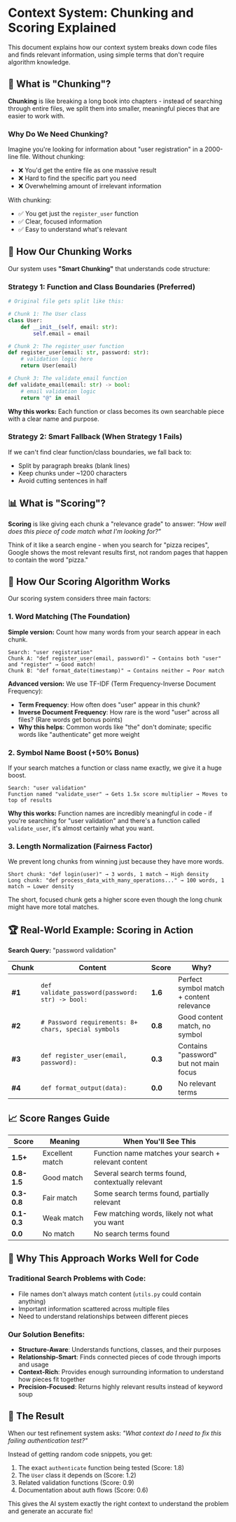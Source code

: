 # Context System: Chunking and Scoring Explained

This document explains how our context system breaks down code files and finds relevant information, using simple terms that don't require algorithm knowledge.

## 🧩 What is "Chunking"?

**Chunking** is like breaking a long book into chapters - instead of searching through entire files, we split them into smaller, meaningful pieces that are easier to work with.

### Why Do We Need Chunking?

Imagine you're looking for information about "user registration" in a 2000-line file. Without chunking:
- ❌ You'd get the entire file as one massive result
- ❌ Hard to find the specific part you need
- ❌ Overwhelming amount of irrelevant information

With chunking:
- ✅ You get just the `register_user` function 
- ✅ Clear, focused information
- ✅ Easy to understand what's relevant

## 🔨 How Our Chunking Works

Our system uses **"Smart Chunking"** that understands code structure:

### Strategy 1: Function and Class Boundaries (Preferred)

```python
# Original file gets split like this:

# Chunk 1: The User class
class User:
    def __init__(self, email: str):
        self.email = email

# Chunk 2: The register_user function  
def register_user(email: str, password: str):
    # validation logic here
    return User(email)

# Chunk 3: The validate_email function
def validate_email(email: str) -> bool:
    # email validation logic
    return "@" in email
```

**Why this works:** Each function or class becomes its own searchable piece with a clear name and purpose.

### Strategy 2: Smart Fallback (When Strategy 1 Fails)

If we can't find clear function/class boundaries, we fall back to:
- Split by paragraph breaks (blank lines)
- Keep chunks under ~1200 characters
- Avoid cutting sentences in half

## 📊 What is "Scoring"?

**Scoring** is like giving each chunk a "relevance grade" to answer: *"How well does this piece of code match what I'm looking for?"*

Think of it like a search engine - when you search for "pizza recipes", Google shows the most relevant results first, not random pages that happen to contain the word "pizza."

## 🎯 How Our Scoring Algorithm Works

Our scoring system considers three main factors:

### 1. Word Matching (The Foundation)

**Simple version:** Count how many words from your search appear in each chunk.

```
Search: "user registration" 
Chunk A: "def register_user(email, password)" → Contains both "user" and "register" → Good match!
Chunk B: "def format_date(timestamp)" → Contains neither → Poor match
```

**Advanced version:** We use TF-IDF (Term Frequency-Inverse Document Frequency):
- **Term Frequency**: How often does "user" appear in this chunk?
- **Inverse Document Frequency**: How rare is the word "user" across all files? (Rare words get bonus points)
- **Why this helps**: Common words like "the" don't dominate; specific words like "authenticate" get more weight

### 2. Symbol Name Boost (+50% Bonus)

If your search matches a function or class name exactly, we give it a huge boost.

```
Search: "user validation"
Function named "validate_user" → Gets 1.5x score multiplier → Moves to top of results
```

**Why this works:** Function names are incredibly meaningful in code - if you're searching for "user validation" and there's a function called `validate_user`, it's almost certainly what you want.

### 3. Length Normalization (Fairness Factor)

We prevent long chunks from winning just because they have more words.

```
Short chunk: "def login(user)" → 3 words, 1 match → High density
Long chunk: "def process_data_with_many_operations..." → 100 words, 1 match → Lower density
```

The short, focused chunk gets a higher score even though the long chunk might have more total matches.

## 🏆 Real-World Example: Scoring in Action

**Search Query:** "password validation"

| Chunk | Content | Score | Why? |
|-------|---------|-------|------|
| **#1** | `def validate_password(password: str) -> bool:` | **1.6** | Perfect symbol match + content relevance |
| **#2** | `# Password requirements: 8+ chars, special symbols` | **0.8** | Good content match, no symbol |
| **#3** | `def register_user(email, password):` | **0.3** | Contains "password" but not main focus |
| **#4** | `def format_output(data):` | **0.0** | No relevant terms |

## 📈 Score Ranges Guide

| Score | Meaning | When You'll See This |
|-------|---------|---------------------|
| **1.5+** | Excellent match | Function name matches your search + relevant content |
| **0.8-1.5** | Good match | Several search terms found, contextually relevant |
| **0.3-0.8** | Fair match | Some search terms found, partially relevant |
| **0.1-0.3** | Weak match | Few matching words, likely not what you want |
| **0.0** | No match | No search terms found |

## 🔧 Why This Approach Works Well for Code

### Traditional Search Problems with Code:
- File names don't always match content (`utils.py` could contain anything)
- Important information scattered across multiple files
- Need to understand relationships between different pieces

### Our Solution Benefits:
- **Structure-Aware**: Understands functions, classes, and their purposes
- **Relationship-Smart**: Finds connected pieces of code through imports and usage
- **Context-Rich**: Provides enough surrounding information to understand how pieces fit together
- **Precision-Focused**: Returns highly relevant results instead of keyword soup

## 🚀 The Result

When our test refinement system asks: *"What context do I need to fix this failing authentication test?"*

Instead of getting random code snippets, you get:
1. The exact `authenticate` function being tested (Score: 1.8)
2. The `User` class it depends on (Score: 1.2) 
3. Related validation functions (Score: 0.9)
4. Documentation about auth flows (Score: 0.6)

This gives the AI system exactly the right context to understand the problem and generate an accurate fix!
